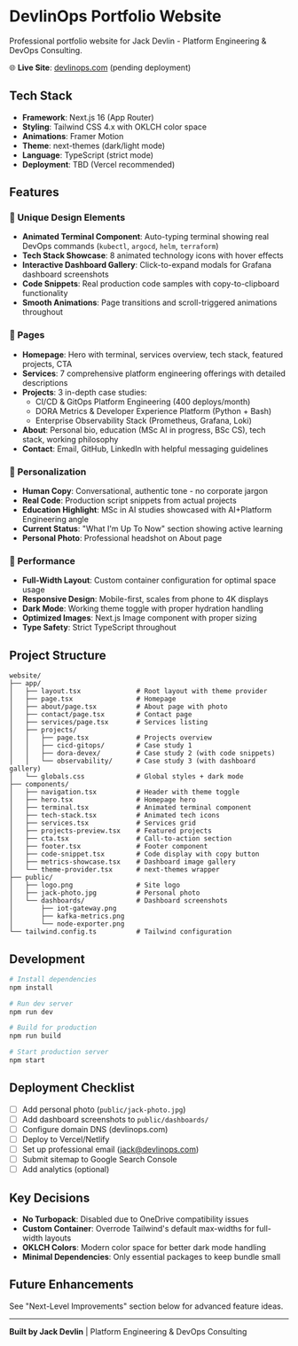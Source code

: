 # DevlinOps Portfolio Website

Professional portfolio website for Jack Devlin - Platform Engineering & DevOps Consulting.

🌐 **Live Site**: [devlinops.com](https://devlinops.com) (pending deployment)

## Tech Stack

- **Framework**: Next.js 16 (App Router)
- **Styling**: Tailwind CSS 4.x with OKLCH color space
- **Animations**: Framer Motion
- **Theme**: next-themes (dark/light mode)
- **Language**: TypeScript (strict mode)
- **Deployment**: TBD (Vercel recommended)

## Features

### 🎨 Unique Design Elements

- **Animated Terminal Component**: Auto-typing terminal showing real DevOps commands (`kubectl`, `argocd`, `helm`, `terraform`)
- **Tech Stack Showcase**: 8 animated technology icons with hover effects
- **Interactive Dashboard Gallery**: Click-to-expand modals for Grafana dashboard screenshots
- **Code Snippets**: Real production code samples with copy-to-clipboard functionality
- **Smooth Animations**: Page transitions and scroll-triggered animations throughout

### 📄 Pages

- **Homepage**: Hero with terminal, services overview, tech stack, featured projects, CTA
- **Services**: 7 comprehensive platform engineering offerings with detailed descriptions
- **Projects**: 3 in-depth case studies:
  - CI/CD & GitOps Platform Engineering (400 deploys/month)
  - DORA Metrics & Developer Experience Platform (Python + Bash)
  - Enterprise Observability Stack (Prometheus, Grafana, Loki)
- **About**: Personal bio, education (MSc AI in progress, BSc CS), tech stack, working philosophy
- **Contact**: Email, GitHub, LinkedIn with helpful messaging guidelines

### 🎯 Personalization

- **Human Copy**: Conversational, authentic tone - no corporate jargon
- **Real Code**: Production script snippets from actual projects
- **Education Highlight**: MSc in AI studies showcased with AI+Platform Engineering angle
- **Current Status**: "What I'm Up To Now" section showing active learning
- **Personal Photo**: Professional headshot on About page

### 🚀 Performance

- **Full-Width Layout**: Custom container configuration for optimal space usage
- **Responsive Design**: Mobile-first, scales from phone to 4K displays
- **Dark Mode**: Working theme toggle with proper hydration handling
- **Optimized Images**: Next.js Image component with proper sizing
- **Type Safety**: Strict TypeScript throughout

## Project Structure

```
website/
├── app/
│   ├── layout.tsx              # Root layout with theme provider
│   ├── page.tsx                # Homepage
│   ├── about/page.tsx          # About page with photo
│   ├── contact/page.tsx        # Contact page
│   ├── services/page.tsx       # Services listing
│   ├── projects/
│   │   ├── page.tsx            # Projects overview
│   │   ├── cicd-gitops/        # Case study 1
│   │   ├── dora-devex/         # Case study 2 (with code snippets)
│   │   └── observability/      # Case study 3 (with dashboard gallery)
│   └── globals.css             # Global styles + dark mode
├── components/
│   ├── navigation.tsx          # Header with theme toggle
│   ├── hero.tsx                # Homepage hero
│   ├── terminal.tsx            # Animated terminal component
│   ├── tech-stack.tsx          # Animated tech icons
│   ├── services.tsx            # Services grid
│   ├── projects-preview.tsx    # Featured projects
│   ├── cta.tsx                 # Call-to-action section
│   ├── footer.tsx              # Footer component
│   ├── code-snippet.tsx        # Code display with copy button
│   ├── metrics-showcase.tsx    # Dashboard image gallery
│   └── theme-provider.tsx      # next-themes wrapper
├── public/
│   ├── logo.png                # Site logo
│   ├── jack-photo.jpg          # Personal photo
│   └── dashboards/             # Dashboard screenshots
│       ├── iot-gateway.png
│       ├── kafka-metrics.png
│       └── node-exporter.png
└── tailwind.config.ts          # Tailwind configuration
```

## Development

```bash
# Install dependencies
npm install

# Run dev server
npm run dev

# Build for production
npm run build

# Start production server
npm start
```

## Deployment Checklist

- [ ] Add personal photo (`public/jack-photo.jpg`)
- [ ] Add dashboard screenshots to `public/dashboards/`
- [ ] Configure domain DNS (devlinops.com)
- [ ] Deploy to Vercel/Netlify
- [ ] Set up professional email (jack@devlinops.com)
- [ ] Submit sitemap to Google Search Console
- [ ] Add analytics (optional)

## Key Decisions

- **No Turbopack**: Disabled due to OneDrive compatibility issues
- **Custom Container**: Overrode Tailwind's default max-widths for full-width layouts
- **OKLCH Colors**: Modern color space for better dark mode handling
- **Minimal Dependencies**: Only essential packages to keep bundle small

## Future Enhancements

See "Next-Level Improvements" section below for advanced feature ideas.

---

**Built by Jack Devlin** | Platform Engineering & DevOps Consulting